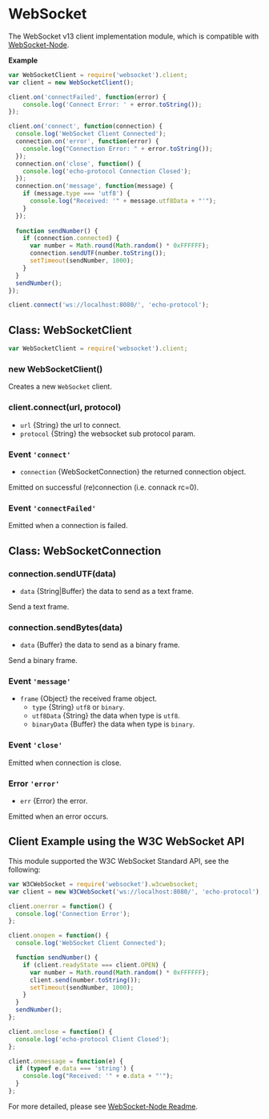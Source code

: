 # WebSocket

The WebSocket v13 client implementation module, which is compatible with 
[WebSocket-Node](https://github.com/theturtle32/WebSocket-Node).

**Example**

```js
var WebSocketClient = require('websocket').client;
var client = new WebSocketClient();

client.on('connectFailed', function(error) {
    console.log('Connect Error: ' + error.toString());
});

client.on('connect', function(connection) {
  console.log('WebSocket Client Connected');
  connection.on('error', function(error) {
    console.log("Connection Error: " + error.toString());
  });
  connection.on('close', function() {
    console.log('echo-protocol Connection Closed');
  });
  connection.on('message', function(message) {
    if (message.type === 'utf8') {
      console.log("Received: '" + message.utf8Data + "'");
    }
  });
  
  function sendNumber() {
    if (connection.connected) {
      var number = Math.round(Math.random() * 0xFFFFFF);
      connection.sendUTF(number.toString());
      setTimeout(sendNumber, 1000);
    }
  }
  sendNumber();
});

client.connect('ws://localhost:8080/', 'echo-protocol');
```

## Class: WebSocketClient

```js
var WebSocketClient = require('websocket').client;
```

### new WebSocketClient()

Creates a new `WebSocket` client.

### client.connect(url, protocol)

* `url` {String} the url to connect.
* `protocol` {String} the websocket sub protocol param.

### Event `'connect'`

* `connection` {WebSocketConnection} the returned connection object.

Emitted on successful (re)connection (i.e. connack rc=0).

### Event `'connectFailed'`

Emitted when a connection is failed.

## Class: WebSocketConnection

### connection.sendUTF(data)

* `data` {String|Buffer} the data to send as a text frame.

Send a text frame.

### connection.sendBytes(data)

* `data` {Buffer} the data to send as a binary frame.

Send a binary frame.

### Event `'message'`

* `frame` {Object} the received frame object.
  * `type` {String} `utf8` or `binary`.
  * `utf8Data` {String} the data when type is `utf8`.
  * `binaryData` {Buffer} the data when type is `binary`.

### Event `'close'`

Emitted when connection is close.

### Error `'error'`

* `err` {Error} the error.

Emitted when an error occurs.

## Client Example using the W3C WebSocket API

This module supported the W3C WebSocket Standard API, see the following:

```js
var W3CWebSocket = require('websocket').w3cwebsocket;
var client = new W3CWebSocket('ws://localhost:8080/', 'echo-protocol');

client.onerror = function() {
  console.log('Connection Error');
};

client.onopen = function() {
  console.log('WebSocket Client Connected');

  function sendNumber() {
    if (client.readyState === client.OPEN) {
      var number = Math.round(Math.random() * 0xFFFFFF);
      client.send(number.toString());
      setTimeout(sendNumber, 1000);
    }
  }
  sendNumber();
};

client.onclose = function() {
  console.log('echo-protocol Client Closed');
};

client.onmessage = function(e) {
  if (typeof e.data === 'string') {
    console.log("Received: '" + e.data + "'");
  }
};
```

For more detailed, please see [WebSocket-Node Readme](https://github.com/theturtle32/WebSocket-Node).
